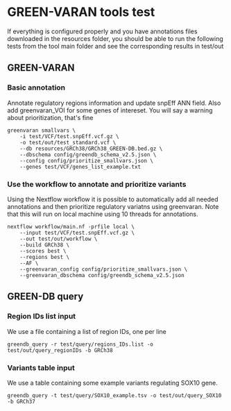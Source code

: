 # GREEN-VARAN tools test

If everything is configured properly and you have annotations files downloaded in the resources folder, you should be able to run the following tests from the tool main folder and see the corresponding results in test/out

## GREEN-VARAN
### Basic annotation
Annotate regulatory regions information and update snpEff ANN field. Also add greenvaran_VOI for some genes of intereset. You will say a warning about prioritization, that's fine

```
greenvaran smallvars \
    -i test/VCF/test.snpEff.vcf.gz \
    -o test/out/test_standard.vcf \
    --db resources/GRCh38/GRCh38_GREEN-DB.bed.gz \
    --dbschema config/greendb_schema_v2.5.json \
    --config config/prioritize_smallvars.json \
    --genes test/VCF/genes_list_example.txt 
```

### Use the workflow to annotate and prioritize variants
Using the Nextflow workflow it is possible to automatically add all needed annotations and then prioritize regulatory variatns using greenvaran. Note that this will run on local machine using 10 threads for annotations.

```
nextflow workflow/main.nf -prfile local \
    --input test/VCF/test.snpEff.vcf.gz \
    --out test/out/workflow \
    --build GRCh38 \
    --scores best \
    --regions best \
    --AF \
    --greenvaran_config config/prioritize_smallvars.json \
    --greenvaran_dbschema config/greendb_schema_v2.5.json
```

## GREEN-DB query
### Region IDs list input
We use a file containing a list of region IDs, one per line

```
greendb_query -r test/query/regions_IDs.list -o test/out/query_regionIDs -b GRCh38
```

### Variants table input 
We use a table containing some example variants regulating SOX10 gene.

```
greendb_query -t test/query/SOX10_example.tsv -o test/out/query_SOX10 -b GRCh37
```